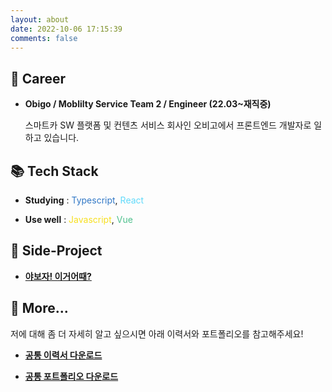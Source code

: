 ```yaml
---
layout: about
date: 2022-10-06 17:15:39
comments: false
---
```


## 🏢 Career

- **Obigo / Moblilty Service Team 2 / Engineer (22.03~재직중)**

    스마트카 SW 플랫폼 및 컨텐츠 서비스 회사인 오비고에서 프론트엔드 개발자로 일하고 있습니다.

## 📚 Tech Stack

- **Studying** : <span style="color: #3178C6;">Typescript</span>, <span style="color: #61DAFB;">React</span>

- **Use well** : <span style="color: #F7DF1E;">Javascript</span>, <span style="color: #4FC08D;">Vue</span>

## 🎈 Side-Project

- **[야보자! 이거어때?](https://github.com/Seongtaek-H/yabojaFront)**

## 🚀 More...

저에 대해 좀 더 자세히 알고 싶으시면 아래 이력서와 포트폴리오를 참고해주세요!

- **[공통 이력서 다운로드](https://drive.google.com/file/d/1hUEqHQgrrDG-se5cs5QdGnX8jft_nGWd/view?usp=sharing)**

- **[공통 포트폴리오 다운로드](https://drive.google.com/file/d/1m2ARcF43SsfCRS64U8R8378a6E_vXnXk/view?usp=sharing)**